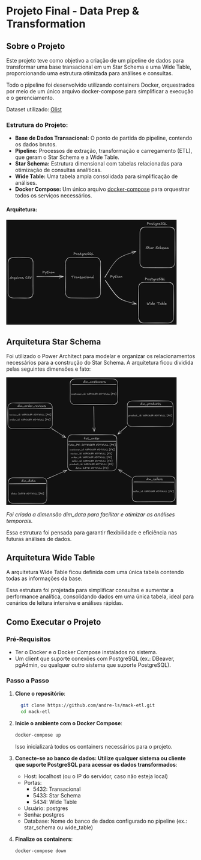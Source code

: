 # Projeto Final - Data Prep & Transformation

## Sobre o Projeto

Este projeto teve como objetivo a criação de um pipeline de dados para transformar uma base transacional em um Star Schema e uma Wide Table, proporcionando uma estrutura otimizada para análises e consultas.

Todo o pipeline foi desenvolvido utilizando containers Docker, orquestrados por meio de um único arquivo docker-compose para simplificar a execução e o gerenciamento.

Dataset utilizado: [Olist](https://www.kaggle.com/datasets/olistbr/brazilian-ecommerce?resource=download&select=olist_customers_dataset.csv)

### Estrutura do Projeto:

- **Base de Dados Transacional:** O ponto de partida do pipeline, contendo os dados brutos.
- **Pipeline:** Processos de extração, transformação e carregamento (ETL), que geram o Star Schema e a Wide Table.
- **Star Schema:** Estrutura dimensional com tabelas relacionadas para otimização de consultas analíticas.
- **Wide Table:** Uma tabela ampla consolidada para simplificação de análises.
- **Docker Compose:** Um único arquivo [docker-compose](compose.yml) para orquestrar todos os serviços necessários.

#### Arquitetura:
<img src="arquitetura.png" width="90%">


## Arquitetura Star Schema

Foi utilizado o Power Architect para modelar e organizar os relacionamentos necessários para a construção do Star Schema. A arquitetura ficou dividida pelas seguintes dimensões e fato:

<img src="starSchema.png" width="90%">

*Foi criada a dimensão dim_data para facilitar e otimizar as análises temporais.*


Essa estrutura foi pensada para garantir flexibilidade e eficiência nas futuras análises de dados.

## Arquitetura Wide Table

A arquitetura Wide Table ficou definida com uma única tabela contendo todas as informações da base.

Essa estrutura foi projetada para simplificar consultas e aumentar a performance analítica, consolidando dados em uma única tabela, ideal para cenários de leitura intensiva e análises rápidas.


## Como Executar o Projeto

### Pré-Requisitos
  - Ter o Docker e o Docker Compose instalados no sistema.
  - Um client que suporte conexões com PostgreSQL (ex.: DBeaver, pgAdmin, ou qualquer outro sistema que suporte PostgreSQL).

### Passo a Passo

1.  **Clone o repositório**:
     ```bash
       git clone https://github.com/andre-ls/mack-etl.git
       cd mack-etl
     ```
   
2. **Inicie o ambiente com o Docker Compose**:
   ```bash
   docker-compose up
   ```
      Isso inicializará todos os containers necessários para o projeto.

3. **Conecte-se ao banco de dados: Utilize qualquer sistema ou cliente que suporte PostgreSQL para acessar os dados transformados**:

    - Host: localhost (ou o IP do servidor, caso não esteja local)
    - Portas:
      - 5432: Transacional
      - 5433: Star Schema
      - 5434: Wide Table
    - Usuário: postgres
    - Senha: postgres
    - Database: Nome do banco de dados configurado no pipeline (ex.: star_schema ou wide_table)

4. **Finalize os containers**:
   ```bash
   docker-compose down
   ```








